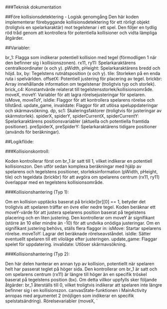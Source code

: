 # 
###Teknisk dokumentation 


##Före kollisionsdetektering - Logisk genomgång
Den här koden implementerar förebyggande kollisionsdetektering för ett rörligt objekt (troligtvis en spelarkaraktär) mot tegelstenar i ett spel. Den följer en tydlig röd tråd genom att kontrollera för potentiella kollisioner och vidta lämpliga åtgärder.

##Variabler:

br_1: Flagga som indikerar potentiell kollision med tegel (förmodligen 1 när den befinner sig i kollisionszonen).
rx11, ry11: Spelarkaraktärens centralkoordinater (x och y).
pWidth, pHeight: Spelarkaraktärens bredd och höjd.
bx, by: Tegelstens rutnätsposition (x och y).
tile: Storleken på en enda ruta i spelvärlden.
offsetX: Potentiell justering för placering av tegel.
brickbr: Array innehållande information om tegelstenar (troligtvis typ och storlek).
brick_c4: Konstantvärde relaterat till tegelstensstorlek/kollisionsområde.
moveX, moveY: Variabler för att lagra rörelsejusteringar för spelaren.
isMove, moveToY, isIdle: Flaggor för att kontrollera spelarens rörelse och tillstånd.
update_game, invalidate: Flaggor för att utlösa speluppdateringar och skärmavsökning.
dp, sc1: Skaleringsfaktorer (troligtvis för justeringar av skärmstorlek).
spiderX, spiderY, spiderCurrentX, spiderCurrentY: Spelarkaraktärens positionsvariabler (aktuella och potentiella framtida positioner).
preSpiderX, preSpiderY: Spelarkaraktärens tidigare positioner (används för beräkningar).

##Logikflöde:

###Kollisionskontroll:

Koden kontrollerar först om br_1 är satt till 1, vilket indikerar en potentiell kollisionszon.
Den utför sedan komplexa beräkningar med hjälp av spelarens och tegelstens positioner, storleksinformation (pWidth, pHeight, tile) och tegeldata (brickbr) för att avgöra om spelarens centrum (rx11, ry11) överlappar med en tegelstens kollisionsområde.

###Kollisionshantering (Typ 1):

Om en kollision upptäcks baserat på brickbr[br][0] == 1, betyder det troligtvis att spelaren träffar en övre eller nedre tegel.
Koden beräknar ett moveY-värde för att justera spelarens position baserat på tegelstens placering och en liten justering.
Den kontrollerar om moveY är signifikant (större än 10 eller mindre än -10) för att undvika onödiga justeringar.
Om en signifikant justering behövs, ställs flera flaggor in:
isMove: Startar spelarens rörelse.
moveToY: Lagrar det beräknade rörelseavståndet.
isIdle: Sätter eventuellt spelaren till ett viloläge efter justeringen.
update_game: Flaggar spelet för uppdatering.
invalidate: Utlöser skärmavsökning.

###Kollisionshantering (Typ 2):

Den här delen hanterar en annan typ av kollision, potentiellt när spelaren helt har passerat teglet på höger sida.
Den kontrollerar om br_1 är satt och om spelarens centrum (rx11) är längre till höger än en specifik tröskel baserat på tegelstens position (bx).
Om detta villkor uppfylls sker följande åtgärder:
br_1 återställs till 0, vilket troligtvis indikerar att spelaren inte längre befinner sig i en kollisionszon.
canvasState-funktionen i MainActivity anropas med argumentet 2 (möjligen som indikerar en specifik spelstatsändring).
Rörelsevariabler (moveX, `





